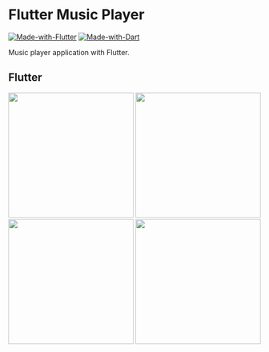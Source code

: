# Flutter Music Player

[![Made-with-Flutter](https://img.shields.io/badge/Made%20with-Flutter-5fc9f8.svg)](https://flutter.dev/)
[![Made-with-Dart](https://img.shields.io/badge/Made%20with-Dart-13589c.svg)](https://dart.dev/)


Music player application with Flutter.

## Flutter

<img src="https://raw.githubusercontent.com/sbilketay/flutter_music_player/master/screen_1.jpg" width="250"/> <img src="https://raw.githubusercontent.com/sbilketay/flutter_music_player/master/screen_2.jpg" width="250"/>
<img src="https://raw.githubusercontent.com/sbilketay/flutter_music_player/master/screen_3.jpg" width="250"/> <img src="https://github.com/sbilketay/flutter_music_player/blob/master/screen.gif" width="250"/>